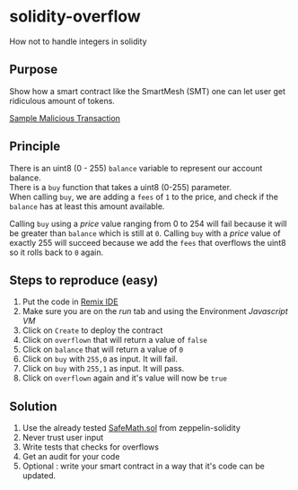 # solidity-overflow
How not to handle integers in solidity

## Purpose

 Show how a smart contract like the SmartMesh (SMT) one can let user get ridiculous amount of tokens.

 [Sample Malicious Transaction](https://etherscan.io/tx/0x1abab4c8db9a30e703114528e31dee129a3a758f7f8abc3b6494aad3d304e43f)

## Principle

 There is an uint8 (0 - 255) `balance` variable to represent our account balance.  
 There is a `buy` function that takes a uint8 (0-255) parameter.  
 When calling `buy`, we are adding a `fees` of `1` to the price, and check if the `balance` has at least this amount available.
  
 Calling `buy` using a *price* value ranging from 0 to 254 will fail because it will be greater than `balance` which is still at `0`.
 Calling `buy` with a *price* value of exactly 255 will succeed because we add the `fees` that overflows the uint8 so it rolls back to `0` again.

## Steps to reproduce (easy)

 1. Put the code in [Remix IDE](https://remix.ethereum.org)
 1. Make sure you are on the *run* tab and using the Environment *Javascript VM*
 1. Click on `Create` to deploy the contract
 1. Click on `overflown` that will return a value of `false`
 1. Click on `balance` that will return a value of `0`
 1. Click on `buy` with `255,0` as input. It will fail.
 1. Click on `buy` with `255,1` as input. It will pass.
 1. Click on `overflown` again and it's value will now be `true`

## Solution 

 1. Use the already tested [SafeMath.sol](https://github.com/OpenZeppelin/zeppelin-solidity/blob/master/contracts/math/SafeMath.sol) from zeppelin-solidity
 1. Never trust user input 
 1. Write tests that checks for overflows
 1. Get an audit for your code
 1. Optional : write your smart contract in a way that it's code can be updated.
